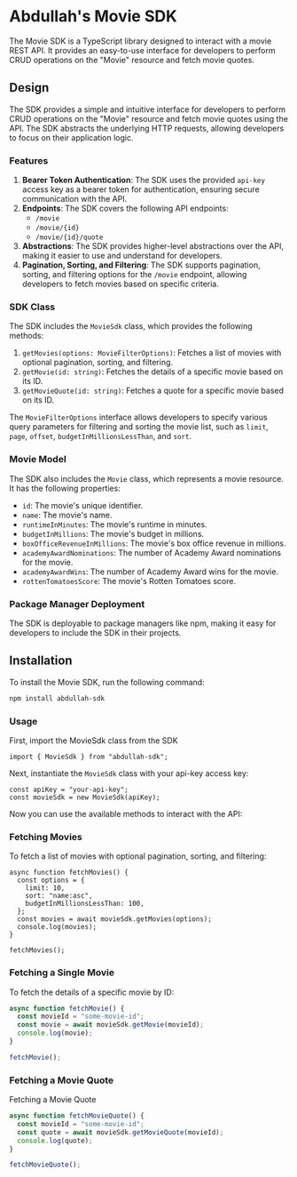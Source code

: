 # Abdullah's Movie SDK

The Movie SDK is a TypeScript library designed to interact with a movie REST API. It provides an easy-to-use interface for developers to perform CRUD operations on the "Movie" resource and fetch movie quotes.

## Design

The SDK provides a simple and intuitive interface for developers to perform CRUD operations on the "Movie" resource and fetch movie quotes using the API. The SDK abstracts the underlying HTTP requests, allowing developers to focus on their application logic.

### Features

1. **Bearer Token Authentication**: The SDK uses the provided `api-key` access key as a bearer token for authentication, ensuring secure communication with the API.
2. **Endpoints**: The SDK covers the following API endpoints:
   - `/movie`
   - `/movie/{id}`
   - `/movie/{id}/quote`
3. **Abstractions**: The SDK provides higher-level abstractions over the API, making it easier to use and understand for developers.
4. **Pagination, Sorting, and Filtering**: The SDK supports pagination, sorting, and filtering options for the `/movie` endpoint, allowing developers to fetch movies based on specific criteria.

### SDK Class

The SDK includes the `MovieSdk` class, which provides the following methods:

1. `getMovies(options: MovieFilterOptions)`: Fetches a list of movies with optional pagination, sorting, and filtering.
2. `getMovie(id: string)`: Fetches the details of a specific movie based on its ID.
3. `getMovieQuote(id: string)`: Fetches a quote for a specific movie based on its ID.

The `MovieFilterOptions` interface allows developers to specify various query parameters for filtering and sorting the movie list, such as `limit`, `page`, `offset`, `budgetInMillionsLessThan`, and `sort`.

### Movie Model

The SDK also includes the `Movie` class, which represents a movie resource. It has the following properties:

- `id`: The movie's unique identifier.
- `name`: The movie's name.
- `runtimeInMinutes`: The movie's runtime in minutes.
- `budgetInMillions`: The movie's budget in millions.
- `boxOfficeRevenueInMillions`: The movie's box office revenue in millions.
- `academyAwardNominations`: The number of Academy Award nominations for the movie.
- `academyAwardWins`: The number of Academy Award wins for the movie.
- `rottenTomatoesScore`: The movie's Rotten Tomatoes score.

### Package Manager Deployment

The SDK is deployable to package managers like npm, making it easy for developers to include the SDK in their projects.

## Installation

To install the Movie SDK, run the following command:

```sh
npm install abdullah-sdk
```

### Usage
First, import the MovieSdk class from the SDK
```
import { MovieSdk } from "abdullah-sdk";
```

Next, instantiate the `MovieSdk` class with your api-key access key:
```
const apiKey = "your-api-key";
const movieSdk = new MovieSdk(apiKey);
```

Now you can use the available methods to interact with the API:

### Fetching Movies

To fetch a list of movies with optional pagination, sorting, and filtering:

```
async function fetchMovies() {
  const options = {
    limit: 10,
    sort: "name:asc",
    budgetInMillionsLessThan: 100,
  };
  const movies = await movieSdk.getMovies(options);
  console.log(movies);
}

fetchMovies();
```

### Fetching a Single Movie

To fetch the details of a specific movie by ID:

```typescript
async function fetchMovie() {
  const movieId = "some-movie-id";
  const movie = await movieSdk.getMovie(movieId);
  console.log(movie);
}

fetchMovie();
```

### Fetching a Movie Quote

Fetching a Movie Quote

```typescript
async function fetchMovieQuote() {
  const movieId = "some-movie-id";
  const quote = await movieSdk.getMovieQuote(movieId);
  console.log(quote);
}

fetchMovieQuote();
```
